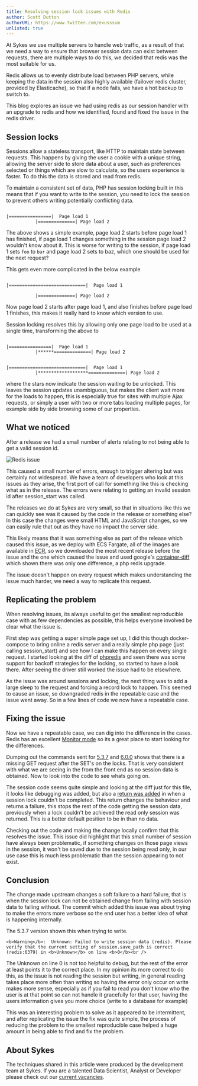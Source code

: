 ```yaml
---
title: Resolving session lock issues with Redis
author: Scott Dutton
authorURL: https://www.twitter.com/exusssum
unlisted: true
---
```


At Sykes we use multiple servers to handle web traffic, as a result of that we need a way to ensure that browser session data can exist between requests, there are multiple ways to do this, we decided that redis was the most suitable for us.

Redis allows us to evenly distribute load between PHP servers, while keeping the data in the session also highly available (failover redis cluster, provided by Elasticache), so that if a node fails, we have a hot backup to switch to.

This blog explores an issue we had using redis as our session handler with an upgrade to redis and how we identified, found and fixed the issue in the redis driver.



## Session locks

Sessions allow a stateless transport, like HTTP to maintain state between requests. This happens by giving the user a cookie with a unique string, allowing the server side to store data about a user, such as preferences selected or things which are slow to calculate, so the users experience is faster. To do this the data is stored and read from redis.

To maintain a consistent set of data, PHP has session locking built in this means that if you want to write to the session, you need to lock the session to prevent others writing potentially conflicting data.

```

|================|  Page load 1  
           |==============| Page load 2
```
The above shows a simple example, page load 2 starts before page load 1 has finished, if page load 1 changes something in the session page load 2 wouldn't know about it. This is worse for writing to the session, if page load 1 sets `foo` to `bar` and page load 2 sets to baz, which one should be used for the next request?

This gets even more complicated in the below example

```

|=============================|  Page load 1  

           |==============| Page load 2
```

Now page load 2 starts after page load 1, and also finishes before page load 1 finishes, this makes it really hard to know which version to use.

Session locking resolves this by allowing only one page load to be used at a single time, transforming the above to

```

|================|  Page load 1  
           |******==============| Page load 2  
  
  
|=============================|  Page load 1  
           |*******************==============| Page load 2
```
where the stars now indicate the session waiting to be unlocked. This leaves the session updates unambiguous, but makes the client wait more for the loads to happen, this is especially true for sites with multiple Ajax requests, or simply a user with two or more tabs loading multiple pages, for example side by side browsing some of our properties.



## What we noticed

After a release we had a small number of alerts relating to not being able to get a valid session id.

![Redis issue](/img/postimages/redis-issue/errors.png)

This caused a small number of errors, enough to trigger altering but was certainly not widespread. We have a team of developers who look at this issues as they arise, the first port of call for something like this is checking what as in the release. The errors were relating to getting an invalid session id after session_start was called.

The releases we do at Sykes are very small, so that in situations like this we can quickly see was it caused by the code in the release or something else? In this case the changes were small HTML and JavaScript changes, so we can easily rule that out as they have no impact the server side.

This likely means that it was something else as part of the release which caused this issue, as we deploy with ECS Fargate, all of the images are available in [ECR](https://docs.aws.amazon.com/AmazonECR/latest/userguide/what-is-ecr.html), so we downloaded the most recent release before the issue and the one which caused the issue and used google's [container-diff](https://github.com/GoogleContainerTools/container-diff) which shown there was only one difference, a php redis upgrade.

The issue doesn't happen on every request which makes understanding the issue much harder, we need a way to replicate this request.

## Replicating the problem

When resolving issues, its always useful to get the smallest reproducible case with as few dependencies as possible, this helps everyone involved be clear what the issue is.

First step was getting a super simple page set up, I did this though docker-compose to bring online a redis server and a really simple php page (just calling session_start) and see how I can make this happen on every single request. I started looking at the diff of [phpredis](https://github.com/phpredis/phpredis/compare/6.0.0...5.3.7) and seen there was some support for backoff strategies for the locking, so started to have a look there. After seeing the driver still worked the issue had to be elsewhere.

As the issue was around sessions and locking, the next thing was to add a large sleep to the request and forcing a record lock to happen. This seemed to cause an issue, so downgraded redis in the repeatable case and the issue went away. So in a few lines of code we now have a repeatable case.

## Fixing the issue

Now we have a repeatable case, we can dig into the difference in the cases. Redis has an excellent [Monitor mode](https://redis.io/commands/monitor/) so its a great place to start looking for the differences. 

Dumping out the commands sent for [5.3.7](https://github.com/exussum12/redis-issue/blob/master/5.3.7) and [6.0.0](https://github.com/exussum12/redis-issue/blob/master/6.0.0) shows that there is a missing GET request after the SET's on the locks. That is very consistent with what we are seeing in the from the front end as no session data is obtained. Now to look into the code to see whats going on.

The session code seems quite simple and looking at the diff just for this file, it looks like debugging was added, but also a [return was added](https://github.com/phpredis/phpredis/commit/687a0b405051adada1ff460a3863d0f85cd6e98a#diff-d7896829bc47f45d33720c352a4b8aabd4dca447b6db9e2d4205be5b44ba5d9eR714) in when a session lock couldn't be completed. This return changes the behaviour and returns a failure, this stops the rest of the code getting the session data, previously when a lock couldn't be achieved the read only session was returned. This is a better default position to be in than no data.

Checking out the code and making the change locally confirm that this resolves the issue. This issue did highlight that this small number of session have always been problematic, if something changes on those page views in the session, it won't be saved due to the session being read only, in our use case this is much less problematic than the session appearing to not exist.

## Conclusion

The change made upstream changes a soft failure to a hard failure, that is when the session lock can not be obtained change from failing with session data to failing without.  The commit which added this issue was about trying to make the errors more verbose so the end user has a better idea of what is happening internally.

The 5.3.7 version shown this when trying to write.

```
<b>Warning</b>:  Unknown: Failed to write session data (redis). Please verify that the current setting of session.save_path is correct (redis:6379) in <b>Unknown</b> on line <b>0</b><br />
```
The Unknown on line 0 is not too helpful to debug, but the rest of the error at least points it to the correct place. In my opinion its more correct to do this, as the issue is not reading the session but writing, in general reading takes place more often than writing so having the error only occur on write makes more sense, especially as if you fail to read you don't know who the user is at that point so can not handle it gracefully for that user, having the users information gives you more choice (write to a database for example) 

This was an interesting problem to solve as it appeared to be intermittent, and after replicating the issue the fix was quite simple, the process of reducing the problem to the smallest reproducible case helped a huge amount in being able to find and fix the problem.



## About Sykes

The techniques shared in this article were produced by the development team at Sykes. If you are a talented Data Scientist, Analyst or Developer please check out our [current vacancies](https://www.sykescottages.co.uk/careers/).

